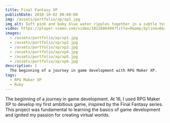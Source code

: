```yaml
---
title: Final Fantasy XP
publishDate: 2010-10-02 00:00:00
img: /assets/portfolio/xp/xp1.jpg
img_alt: Soft pink and baby blue water ripples together in a subtle texture.
video: https://player.vimeo.com/video/1022686494?title=0&amp;byline=0&amp;portrait=0&amp;badge=0&amp;autopause=0&amp;player_id=0&amp;app_id=58479
images:
  - /assets/portfolio/xp/xp1.jpg
  - /assets/portfolio/xp/xp2.jpg
  - /assets/portfolio/xp/xp3.jpg
  - /assets/portfolio/xp/xp4.jpg
  - /assets/portfolio/xp/xp5.jpg
  - /assets/portfolio/xp/xp6.jpg
description: |
  The beginning of a journey in game development with RPG Maker XP.
tags:
  - RPG Maker XP
  - Ruby
---
```


The beginning of a journey in game development. At 16, I used RPG Maker XP to develop my first ambitious game, inspired by the Final Fantasy series. This project was fundamental to learning the basics of game development and ignited my passion for creating virtual worlds.